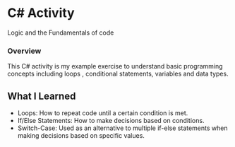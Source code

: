 # C# Activity 

Logic and the Fundamentals of code

### Overview

This C# activity is my example exercise to understand basic programming concepts including loops , conditional statements, variables and data types.

## What I Learned
- Loops: How to repeat code until a certain condition is met.
- If/Else Statements: How to make decisions based on conditions.
- Switch-Case: Used as an alternative to multiple if-else statements when making decisions based on specific values.
